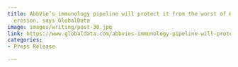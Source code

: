 ```yaml
---
title: AbbVie’s immunology pipeline will protect it from the worst of Humira biosimilar
  erosion, says GlobalData
image: images/writing/post-30.jpg
link: https://www.globaldata.com/abbvies-immunology-pipeline-will-protect-it-from-the-worst-of-humira-biosimilar-erosion-says-globaldata/
categories:
- Press Release

---
```

